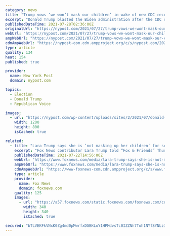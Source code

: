 ```yaml
---
category: news
title: "Trump vows ‘we won’t mask our children’ in wake of new CDC recommendation"
excerpt: "Donald Trump blasted the Biden administration after the CDC recommended indoor mask mandates in most areas of the US as well as in all K-12 schools, regardless of vaccination status."
publishedDateTime: 2021-07-28T02:36:00Z
originalUrl: "https://nypost.com/2021/07/27/trump-vows-we-wont-mask-our-children-after-new-cdc-mandates/"
webUrl: "https://nypost.com/2021/07/27/trump-vows-we-wont-mask-our-children-after-new-cdc-mandates/"
ampWebUrl: "https://nypost.com/2021/07/27/trump-vows-we-wont-mask-our-children-after-new-cdc-mandates/amp/"
cdnAmpWebUrl: "https://nypost-com.cdn.ampproject.org/c/s/nypost.com/2021/07/27/trump-vows-we-wont-mask-our-children-after-new-cdc-mandates/amp/"
type: article
quality: 134
heat: 154
published: true

provider:
  name: New York Post
  domain: nypost.com

topics:
  - Election
  - Donald Trump
  - Republican Voice

images:
  - url: "https://nypost.com/wp-content/uploads/sites/2/2021/07/donald-trump-anti-mask-indexb.jpg?quality=90&strip=all&w=1200"
    width: 1200
    height: 800
    isCached: true

related:
  - title: "Lara Trump says she is ‘not masking up her children’ for school, calls mandate 'ludicrous'"
    excerpt: "Fox News contributor Lara Trump told “Fox & Friends” Thursday that she is “not masking up her children” for school after President Biden said during a CNN Townhall that children under 12 and all unvaccinated students will have to comply."
    publishedDateTime: 2021-07-22T14:56:00Z
    webUrl: "https://www.foxnews.com/media/lara-trump-says-she-is-not-masking-up-her-children-for-school"
    ampWebUrl: "https://www.foxnews.com/media/lara-trump-says-she-is-not-masking-up-her-children-for-school.amp"
    cdnAmpWebUrl: "https://www-foxnews-com.cdn.ampproject.org/c/s/www.foxnews.com/media/lara-trump-says-she-is-not-masking-up-her-children-for-school.amp"
    type: article
    provider:
      name: Fox News
      domain: foxnews.com
    quality: 125
    images:
      - url: "https://a57.foxnews.com/static.foxnews.com/foxnews.com/content/uploads/2018/09/340/340/fox-news.jpg?ve=1&tl=1"
        width: 340
        height: 340
        isCached: true

secured: "bTLVEKFkVNxK0Zg4md0pMwrfxDGBKLoY1HPMdvsTc0IZZNh7Toh1NYf8YNLz3uRIfF5jTmqNL/PRytA0Wvb0h6mg2vsNYZ8SZjVDRtrbzh8cVDogfBQM+3M/+TQOpy/d9u66TAhhDyeZZ4mgT6TX5NkBfby0XUiJN+r/EZZ6Whuz/fUaxaK5oxYb4AU4Yc5w/XFC/by1uV2b1nlSlVuxUZqWAITZodxBk50/HFOcl7EhYufMkF5MQnfjdrKcgd63v2X2ItUcmmMQmyXRHOdZRlyKoKNZrTzbnJbiW5QSmvYAn+IFM5Yk3khLnl7O75y+PXWs6T8TRLmrsFyb7zduzFlpjU4ZntSeAlJojVxuarA=;ZvSuxuq1RUBVDUVYsdI+kg=="
---
```


